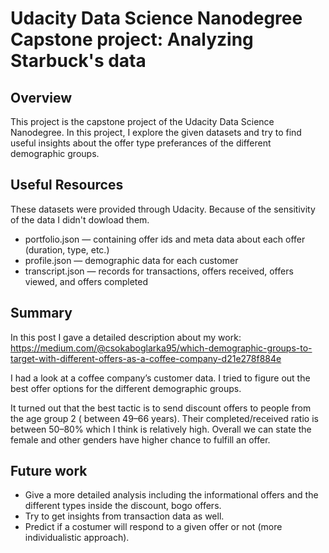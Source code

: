 # Udacity Data Science Nanodegree Capstone project: Analyzing Starbuck's data

## Overview
This project is the capstone project of the Udacity Data Science Nanodegree.
In this project, I explore the given datasets and try to find useful insights about the offer type preferances of the different demographic groups. 

## Useful Resources
These datasets were provided through Udacity. Because of the sensitivity of the data I didn't dowload them.
- portfolio.json — containing offer ids and meta data about each offer (duration, type, etc.)
- profile.json — demographic data for each customer
- transcript.json — records for transactions, offers received, offers viewed, and offers completed


## Summary
In this post I gave a detailed description about my work: https://medium.com/@csokaboglarka95/which-demographic-groups-to-target-with-different-offers-as-a-coffee-company-d21e278f884e

I had a look at a coffee company’s customer data. I tried to figure out the best offer options for the different demographic groups.

It turned out that the best tactic is to send discount offers to people from the age group 2 ( between 49–66 years). Their completed/received ratio is between 50–80% which I think is relatively high. Overall we can state the female and other genders have higher chance to fulfill an offer.


## Future work
- Give a more detailed analysis including the informational offers and the different types inside the discount, bogo offers.
- Try to get insights from transaction data as well.
- Predict if a costumer will respond to a given offer or not (more individualistic approach).
